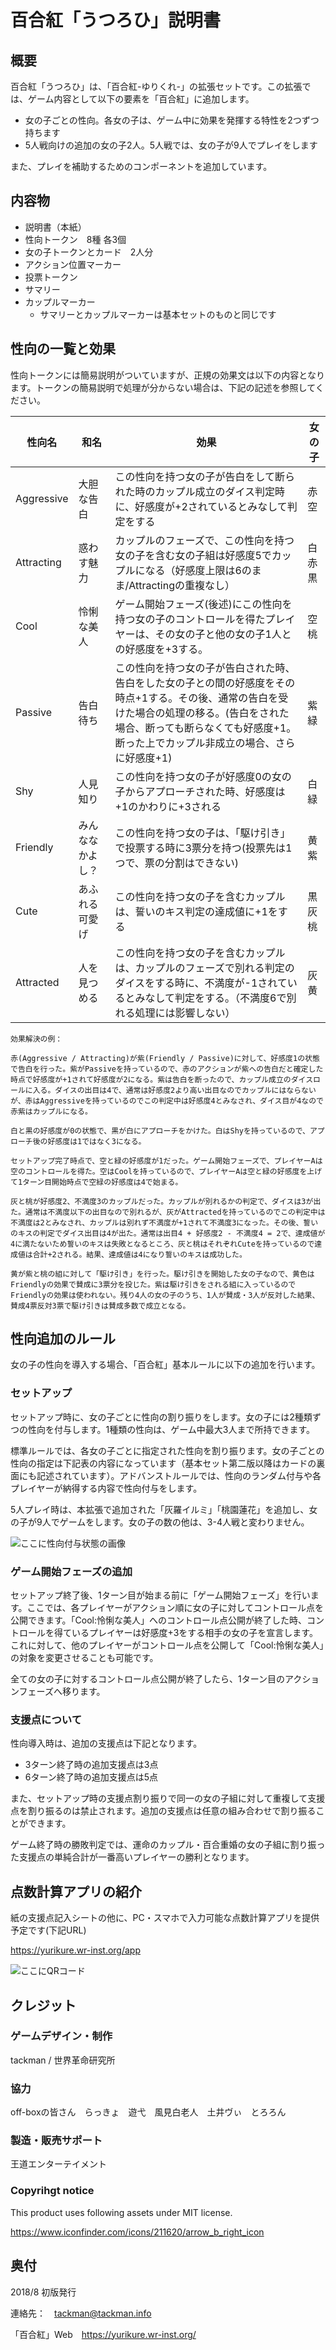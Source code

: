 # 百合紅「うつろひ」説明書

## 概要

百合紅「うつろひ」は、「百合紅-ゆりくれ-」の拡張セットです。この拡張では、ゲーム内容として以下の要素を「百合紅」に追加します。

- 女の子ごとの性向。各女の子は、ゲーム中に効果を発揮する特性を2つずつ持ちます
- 5人戦向けの追加の女の子2人。5人戦では、女の子が9人でプレイをします

また、プレイを補助するためのコンポーネントを追加しています。

## 内容物

- 説明書（本紙）
- 性向トークン　8種 各3個
- 女の子トークンとカード　2人分
- アクション位置マーカー
- 投票トークン
- サマリー
- カップルマーカー
  - サマリーとカップルマーカーは基本セットのものと同じです

## 性向の一覧と効果

性向トークンには簡易説明がついていますが、正規の効果文は以下の内容となります。トークンの簡易説明で処理が分からない場合は、下記の記述を参照してください。

|性向名|和名|効果|女の子|
|---|------|----------------------|---|
|Aggressive|大胆な告白|この性向を持つ女の子が告白をして断られた時のカップル成立のダイス判定時に、好感度が+2されているとみなして判定をする|赤 空|
|Attracting|惑わす魅力|カップルのフェーズで、この性向を持つ女の子を含む女の子組は好感度5でカップルになる（好感度上限は6のまま/Attractingの重複なし）|白 赤 黒|
|Cool|怜悧な美人|ゲーム開始フェーズ(後述)にこの性向を持つ女の子のコントロールを得たプレイヤーは、その女の子と他の女の子1人との好感度を+3する。|空 桃|
|Passive|告白待ち|この性向を持つ女の子が告白された時、告白をした女の子との間の好感度をその時点+1する。その後、通常の告白を受けた場合の処理の移る。(告白をされた場合、断っても断らなくても好感度+1。断った上でカップル非成立の場合、さらに好感度+1)|紫 緑|
|Shy|人見知り|この性向を持つ女の子が好感度0の女の子からアプローチされた時、好感度は+1のかわりに+3される|白 緑|
|Friendly|みんななかよし？|この性向を持つ女の子は、「駆け引き」で投票する時に3票分を持つ(投票先は1つで、票の分割はできない)|黄 紫|
|Cute|あふれる可愛げ|この性向を持つ女の子を含むカップルは、誓いのキス判定の達成値に+1をする|黒 灰 桃|
|Attracted|人を見つめる|この性向を持つ女の子を含むカップルは、カップルのフェーズで別れる判定のダイスをする時に、不満度が-1されているとみなして判定をする。（不満度6で別れる処理には影響しない）|灰 黄|

```
効果解決の例：

赤(Aggressive / Attracting)が紫(Friendly / Passive)に対して、好感度1の状態で告白を行った。紫がPassiveを持っているので、赤のアクションが紫への告白だと確定した時点で好感度が+1されて好感度が2になる。紫は告白を断ったので、カップル成立のダイスロールに入る。ダイスの出目は4で、通常は好感度2より高い出目なのでカップルにはならないが、赤はAggressiveを持っているのでこの判定中は好感度4とみなされ、ダイス目が4なので赤紫はカップルになる。

白と黒の好感度が0の状態で、黒が白にアプローチをかけた。白はShyを持っているので、アプローチ後の好感度は1ではなく3になる。

セットアップ完了時点で、空と緑の好感度が1だった。ゲーム開始フェーズで、プレイヤーAは空のコントロールを得た。空はCoolを持っているので、プレイヤーAは空と緑の好感度を上げて1ターン目開始時点で空緑の好感度は4で始まる。

灰と桃が好感度2、不満度3のカップルだった。カップルが別れるかの判定で、ダイスは3が出た。通常は不満度以下の出目なので別れるが、灰がAttractedを持っているのでこの判定中は不満度は2とみなされ、カップルは別れず不満度が+1されて不満度3になった。その後、誓いのキスの判定でダイス出目は4が出た。通常は出目4 + 好感度2 - 不満度4 = 2で、達成値が4に満たないため誓いのキスは失敗となるところ、灰と桃はそれぞれCuteを持っているので達成値は合計+2される。結果、達成値は4になり誓いのキスは成功した。

黄が紫と桃の組に対して「駆け引き」を行った。駆け引きを開始した女の子なので、黄色はFriendlyの効果で賛成に3票分を投じた。紫は駆け引きをされる組に入っているのでFriendlyの効果は使われない。残り4人の女の子のうち、1人が賛成・3人が反対した結果、賛成4票反対3票で駆け引きは賛成多数で成立となる。

```

## 性向追加のルール

女の子の性向を導入する場合、「百合紅」基本ルールに以下の追加を行います。

### セットアップ

セットアップ時に、女の子ごとに性向の割り振りをします。女の子には2種類ずつの性向を付与します。1種類の性向は、ゲーム中最大3人まで所持できます。

標準ルールでは、各女の子ごとに指定された性向を割り振ります。女の子ごとの性向の指定は下記表の内容になっています（基本セット第二版以降はカードの裏面にも記述されています）。アドバンストルールでは、性向のランダム付与や各プレイヤーが納得する内容で性向付与をします。

5人プレイ時は、本拡張で追加された「灰羅イルミ」「桃園蓮花」を追加し、女の子が9人でゲームをします。女の子の数の他は、3-4人戦と変わりません。

![ここに性向付与状態の画像](img/seikou.png)

### ゲーム開始フェーズの追加

セットアップ終了後、1ターン目が始まる前に「ゲーム開始フェーズ」を行います。ここでは、各プレイヤーがアクション順に女の子に対してコントロール点を公開できます。「Cool:怜悧な美人」へのコントロール点公開が終了した時、コントロールを得ているプレイヤーは好感度+3をする相手の女の子を宣言します。これに対して、他のプレイヤーがコントロール点を公開して「Cool:怜悧な美人」の対象を変更させることも可能です。

全ての女の子に対するコントロール点公開が終了したら、1ターン目のアクションフェーズへ移ります。

### 支援点について

性向導入時は、追加の支援点は下記となります。

- 3ターン終了時の追加支援点は3点
- 6ターン終了時の追加支援点は5点

また、セットアップ時の支援点割り振りで同一の女の子組に対して重複して支援点を割り振るのは禁止されます。追加の支援点は任意の組み合わせで割り振ることができます。

ゲーム終了時の勝敗判定では、運命のカップル・百合重婚の女の子組に割り振った支援点の単純合計が一番高いプレイヤーの勝利となります。

## 点数計算アプリの紹介

紙の支援点記入シートの他に、PC・スマホで入力可能な点数計算アプリを提供予定です(下記URL)

https://yurikure.wr-inst.org/app  

![ここにQRコード](img/app-qr.png)

## クレジット

### ゲームデザイン・制作

tackman / 世界革命研究所

### 協力

off-boxの皆さん　らっきょ　遊弋　風見白老人　土井ヴぃ　とろろん

### 製造・販売サポート

王道エンターテイメント

### Copyrihgt notice

This product uses following assets under MIT license.

https://www.iconfinder.com/icons/211620/arrow_b_right_icon

## 奥付

2018/8 初版発行

連絡先：　tackman@tackman.info

「百合紅」Web　https://yurikure.wr-inst.org/